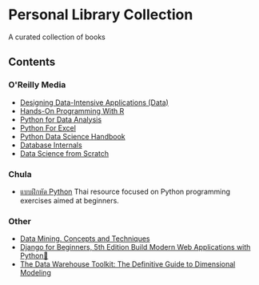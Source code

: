 # Personal Library Collection

A curated collection of books

## Contents

### O'Reilly Media
* [Designing Data-Intensive Applications (Data)](https://github.com/C-Ph/LIBRARY/blob/c1ab83383dc8a0ca60a4e7b1d3916ef8e16c5225/Designing%20Data.pdf)
* [Hands-On Programming With R](https://github.com/C-Ph/LIBRARY/blob/c1ab83383dc8a0ca60a4e7b1d3916ef8e16c5225/Hands-On_R.pdf)
* [Python for Data Analysis](https://github.com/C-Ph/LIBRARY/blob/c1ab83383dc8a0ca60a4e7b1d3916ef8e16c5225/PythonForDataAnalysis.pdf)
* [Python For Excel](https://github.com/C-Ph/LIBRARY/blob/c1ab83383dc8a0ca60a4e7b1d3916ef8e16c5225/PythonForExcel.pdf)
* [Python Data Science Handbook](https://github.com/C-Ph/LIBRARY/blob/c1ab83383dc8a0ca60a4e7b1d3916ef8e16c5225/Python_Data_Science_Handbook.pdf)
* [Database Internals](https://github.com/C-Ph/LIBRARY/blob/c1ab83383dc8a0ca60a4e7b1d3916ef8e16c5225/dokumen.pub_database-internals-a-deep-dive-into-how-distributed-data-systems-work-1492040347-9781492040347-i-3646633.pdf)
* [Data Science from Scratch](https://github.com/C-Ph/LIBRARY/blob/ddfd9b9f790f0986c9a09382562fcdf26d40a7d7/Data%20Science%20from%20Scratch%20First%20Principles%20with%20Python%20By%20Joel%20Grus%20Apr%202015%20Oreilly.pdf)

### Chula
* [แบบฝึกหัด Python](https://github.com/C-Ph/LIBRARY/blob/ddfd9b9f790f0986c9a09382562fcdf26d40a7d7/%E0%B9%81%E0%B8%9A%E0%B8%9A%E0%B8%9D%E0%B8%B6%E0%B8%81%E0%B9%80%E0%B8%A3%E0%B8%B4%E0%B9%88%E0%B8%A1%E0%B9%80%E0%B8%82%E0%B8%B5%E0%B8%A2%E0%B8%99%E0%B9%82%E0%B8%9B%E0%B8%A3%E0%B9%81%E0%B8%81%E0%B8%A3%E0%B8%A1PYTHON.pdf)
Thai resource focused on Python programming exercises aimed at beginners.

### Other
* [Data Mining. Concepts and Techniques](https://github.com/C-Ph/LIBRARY/blob/c1ab83383dc8a0ca60a4e7b1d3916ef8e16c5225/The-Morgan-Kaufmann-Series-in-Data-Management-Systems-Jiawei-Han-Micheline-Kamber-Jian-Pei-Data-Mining.-Concepts-and-Techniques-3rd-Edition-Morgan-Kaufmann-2011.pdf)
* [Django for Beginners, 5th Edition Build Modern Web Applications with Python📌](https://github.com/LunaBOY65/LIBRARY/blob/7b78a32c1ac167a2fdcc3afdf8455cc2b3094b2d/Django%20for%20Beginners%2C%205th%20Edition%20Build%20Modern%20Web%20Applications%20with%20Python.pdf)
* [The Data Warehouse Toolkit: The Definitive Guide to Dimensional Modeling](https://github.com/LunaBOY65/LIBRARY/blob/3270ec4a1126f1ede7f5ebafd0719365bea4ff3f/The%20Data%20Warehouse%20Toolkit%20-%20Kimball.pdf)


